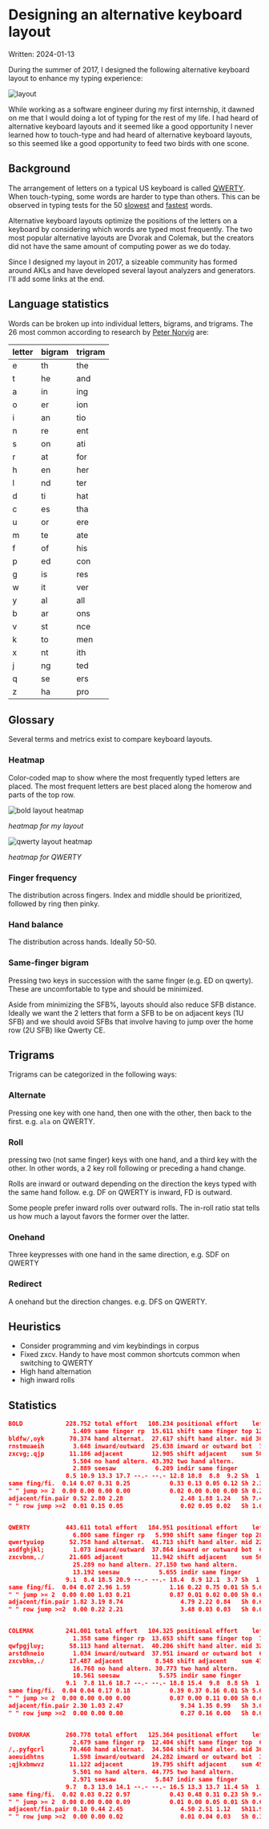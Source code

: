 # Designing an alternative keyboard layout

Written: 2024-01-13

During the summer of 2017, I designed the following alternative keyboard layout to enhance my typing experience:

![layout](/assets/layout/layout.png)

While working as a software engineer during my first internship, it dawned on me that I would doing a lot of typing for the rest of my life. I had heard of alternative keyboard layouts and it seemed like a good opportunity  I never learned how to touch-type and had heard of alternative keyboard layouts, so this seemed like a good opportunity to feed two birds with one scone.


## Background

The arrangement of letters on a typical US keyboard is called [QWERTY](https://en.wikipedia.org/wiki/QWERTY). When touch-typing, some words are harder to type than others. This can be observed in typing tests for the 50 [slowest](https://10fastfingers.com/text/208691-50-slowest-words-on-QWERTY) and [fastest](https://10fastfingers.com/text/208390-Sean-s-50-Fastest-QWERTY-Words) words.

Alternative keyboard layouts optimize the positions of the letters on a keyboard by considering which words are typed most frequently. The two most popular alternative layouts are Dvorak and Colemak, but the creators did not have the same amount of computing power as we do today.

Since I designed my layout in 2017, a sizeable community has formed around AKLs and have developed several layout analyzers and generators. I'll add some links at the end.


## Language statistics

Words can be broken up into individual letters, bigrams, and trigrams. The 26 most common according to research by [Peter Norvig](https://norvig.com/mayzner.html) are:


| letter | bigram | trigram |
| ------ | ------ | ------- |
| e      | th     | the     |
| t      | he     | and     |
| a      | in     | ing     |
| o      | er     | ion     |
| i      | an     | tio     |
| n      | re     | ent     |
| s      | on     | ati     |
| r      | at     | for     |
| h      | en     | her     |
| l      | nd     | ter     |
| d      | ti     | hat     |
| c      | es     | tha     |
| u      | or     | ere     |
| m      | te     | ate     |
| f      | of     | his     |
| p      | ed     | con     |
| g      | is     | res     |
| w      | it     | ver     |
| y      | al     | all     |
| b      | ar     | ons     |
| v      | st     | nce     |
| k      | to     | men     |
| x      | nt     | ith     |
| j      | ng     | ted     |
| q      | se     | ers     |
| z      | ha     | pro     |


## Glossary

Several terms and metrics exist to compare keyboard layouts.

### Heatmap

Color-coded map to show where the most frequently typed letters are placed. The most frequent letters are best placed along the homerow and parts of the top row. 

![bold layout heatmap](/assets/layout/heatmap-bold.png)

*heatmap for my layout*


![qwerty layout heatmap](/assets/layout/heatmap-qwerty.png)

*heatmap for QWERTY*

### Finger frequency

The distribution across fingers. Index and middle should be prioritized, followed by ring then pinky.

### Hand balance

The distribution across hands. Ideally 50-50.

### Same-finger bigram

Pressing two keys in succession with the same finger (e.g. ED on qwerty). These are uncomfortable to type and should be minimized. 

Aside from minimizing the SFB%, layouts should also reduce SFB distance. Ideally we want the 2 letters that form a SFB to be on adjacent keys (1U SFB) and we should avoid SFBs that involve having to jump over the home row (2U SFB) like Qwerty CE.


## Trigrams

Trigrams can be categorized in the following ways:


### Alternate

Pressing one key with one hand, then one with the other, then back to the first. e.g. `ala` on QWERTY.


### Roll

pressing two (not same finger) keys with one hand, and a third key with the other. In other words, a 2 key roll following or preceding a hand change.

Rolls are inward or outward depending on the direction the keys typed with the same hand follow. e.g. DF on QWERTY is inward, FD is outward.

Some people prefer inward rolls over outward rolls. The in-roll ratio stat tells us how much a layout favors the former over the latter.

### Onehand

Three keypresses with one hand in the same direction, e.g. SDF on QWERTY

### Redirect

A onehand but the direction changes. e.g. DFS on QWERTY.


## Heuristics

- Consider programming and vim keybindings in corpus
- Fixed zxcv. Handy to have most common shortcuts common when switching to QWERTY
- High hand alternation
- high inward rolls


## Statistics

```json
BOLD            228.752 total effort   108.234 positional effort    left right
                  1.409 same finger rp  15.611 shift same finger top 12.9 10.6
bldfw/,oyk       70.374 hand alternat.  27.617 shift hand alter. mid 30.3 33.9
rnstmuaeih        3.648 inward/outward  25.638 inward or outward bot  7.2  5.2
zxcvg;.qjp       11.186 adjacent        12.905 shift adjacent    sum 50.4 49.6
                  5.504 no hand altern. 43.392 two hand altern.
                  2.889 seesaw           6.209 indir same finger
                8.5 10.9 13.3 17.7 --.- --.- 12.8 18.8  8.8  9.2 Sh  1.1  1.7
same fing/fi.  0.14 0.07 0.31 0.25           0.33 0.13 0.05 0.12 Sh 2.3913.22
" " jump >= 2  0.00 0.00 0.00 0.00           0.02 0.00 0.00 0.00 Sh 0.23 0.02
adjacent/fin.pair 0.52 2.80 2.28                2.48 1.88 1.24   Sh 7.40 5.51
" " row jump >=2  0.01 0.15 0.05                0.02 0.05 0.02   Sh 1.68 0.64


QWERTY          443.611 total effort   184.951 positional effort    left right
                  6.800 same finger rp   5.990 shift same finger top 28.0 20.2
qwertyuiop       52.758 hand alternat.  41.713 shift hand alter. mid 22.1  9.6
asdfghjkl;        1.073 inward/outward  37.864 inward or outward bot  6.8 13.3
zxcvbnm,./       21.605 adjacent        11.942 shift adjacent    sum 56.9 43.1
                  25.289 no hand altern. 27.150 two hand altern.
                  13.192 seesaw           5.655 indir same finger
                9.1  8.4 18.5 20.9 --.- --.- 18.4  8.9 12.1  3.7 Sh  1.1  1.7
same fing/fi.  0.04 0.07 2.96 1.59           1.16 0.22 0.75 0.01 Sh 5.60 0.39
" " jump >= 2  0.00 0.00 1.03 0.21           0.87 0.01 0.02 0.00 Sh 0.00 0.38
adjacent/fin.pair 1.82 3.19 8.74                4.79 2.22 0.84   Sh 0.6411.30
" " row jump >=2  0.00 0.22 2.21                3.48 0.03 0.03   Sh 0.06 7.98


COLEMAK         241.001 total effort   104.325 positional effort    left right
                  1.358 same finger rp  13.653 shift same finger top  7.8  8.3
qwfpgjluy;       58.113 hand alternat.  40.206 shift hand alter. mid 32.7 37.3
arstdhneio        1.034 inward/outward  37.951 inward or outward bot  6.8  7.3
zxcvbkm,./       17.487 adjacent         8.548 shift adjacent    sum 47.2 52.8
                  16.768 no hand altern. 30.773 two hand altern.
                  10.561 seesaw           5.575 indir same finger
                9.1  7.8 11.6 18.7 --.- --.- 18.8 15.4  9.8  8.8 Sh  1.1  1.7
same fing/fi.  0.04 0.04 0.17 0.18           0.39 0.37 0.16 0.01 Sh 5.06 8.59
" " jump >= 2  0.00 0.00 0.00 0.00           0.07 0.00 0.11 0.00 Sh 0.05 0.01
adjacent/fin.pair 2.30 1.03 2.47                9.34 1.35 0.99   Sh 3.09 5.46
" " row jump >=2  0.00 0.00 0.00                0.27 0.16 0.00   Sh 0.07 0.51


DVORAK          260.778 total effort   125.364 positional effort    left right
                  2.679 same finger rp  12.404 shift same finger top  6.0 16.8
/,.pyfgcrl       70.460 hand alternat.  34.504 shift hand alter. mid 36.1 30.4
aoeuidhtns        1.598 inward/outward  24.282 inward or outward bot  3.0  7.6
;qjkxbmwvz       11.122 adjacent        19.795 shift adjacent    sum 45.1 54.9
                  5.501 no hand altern. 44.775 two hand altern.
                  2.971 seesaw           5.847 indir same finger
                9.7  8.3 13.0 14.1 --.- --.- 16.5 13.3 13.7 11.4 Sh  1.8  0.9
same fing/fi.  0.02 0.03 0.22 0.97           0.43 0.48 0.31 0.23 Sh 9.46 2.95
" " jump >= 2  0.00 0.00 0.00 0.09           0.01 0.00 0.05 0.01 Sh 0.01 1.68
adjacent/fin.pair 0.10 0.44 2.45                4.50 2.51 1.12   Sh11.93 7.87
" " row jump >=2  0.00 0.00 0.02                0.01 0.04 0.03   Sh 0.16 2.12
```


